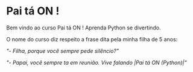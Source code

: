 # Pai tá ON !

Bem vindo ao curso Pai tá ON ! Aprenda Python se divertindo.

O nome do curso diz respeito a frase dita pela minha filha de 5 anos:

*"- Filha, porque você sempre pede silêncio?"* 

*"- Papai, você sempre ta em reunião. Vive falando |Pai tá ON (Python)|"*
